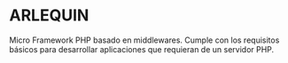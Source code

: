 # ARLEQUIN

Micro Framework PHP basado en middlewares. Cumple con los requisitos básicos para desarrollar aplicaciones que requieran de un servidor PHP.
